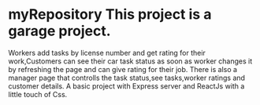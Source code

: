 # myRepository This project is a garage project.
 Workers add tasks by license number and get rating for their work,Customers can see their car task status as soon as worker changes it by refreshing the page and can give rating for their job.
 There is also a manager page that controlls the task status,see tasks,worker ratings and customer details.
 A basic project with Express server and ReactJs with a little touch of Css.

